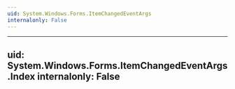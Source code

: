 ```yaml
---
uid: System.Windows.Forms.ItemChangedEventArgs
internalonly: False
---
```


---
uid: System.Windows.Forms.ItemChangedEventArgs.Index
internalonly: False
---

